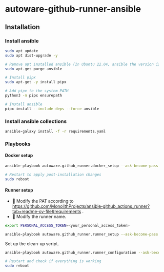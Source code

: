 # autoware-github-runner-ansible

## Installation

### Install ansible

```bash
sudo apt update
sudo apt dist-upgrade -y

# Remove apt installed ansible (In Ubuntu 22.04, ansible the version is old)
sudo apt-get purge ansible

# Install pipx
sudo apt-get -y install pipx

# Add pipx to the system PATH
python3 -m pipx ensurepath

# Install ansible
pipx install --include-deps --force ansible
```

### Install ansible collections

```bash
ansible-galaxy install -f -r requirements.yaml
```

### Playbooks

#### Docker setup

```bash
ansible-playbook autoware.github_runner.docker_setup --ask-become-pass

# Restart to apply post-installation changes
sudo reboot
```

#### Runner setup

- 🔴 Modify the PAT according to https://github.com/MonolithProjects/ansible-github_actions_runner?tab=readme-ov-file#requirements .
- 🔴 Modify the runner name.

```bash
export PERSONAL_ACCESS_TOKEN=<your_personal_access_token>

ansible-playbook autoware.github_runner.runner_setup --ask-become-pass  --extra-vars "runner_name=ovh-runner-01 reinstall_runner=true"
```

Set up the clean-up script.

```bash
ansible-playbook autoware.github_runner.runner_configuration --ask-become-pass

# Restart and check if everything is working
sudo reboot
```
